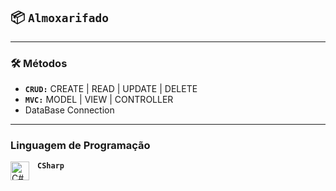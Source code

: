 ## 📦 **`Almoxarifado`**

---

### 🛠️ Métodos

- **`CRUD:`** CREATE | READ | UPDATE | DELETE
- **`MVC:`** MODEL | VIEW | CONTROLLER
- DataBase Connection

---

### Linguagem de Programação

**`CSharp`** <img align="left" alt="C#" width="30px" style="padding-right:10px;" src="https://cdn.jsdelivr.net/gh/devicons/devicon/icons/csharp/csharp-line.svg" />
